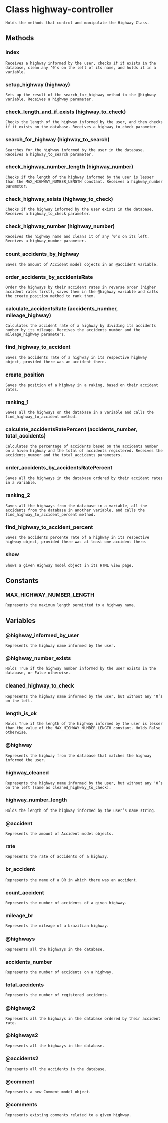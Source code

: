 # Class highway-controller
	Holds the methods that control and manipulate the Highway Class.

## Methods

### index
	Receives a highway informed by the user, checks if it exists in the database, clean any ‘0’s on the left of its name, and holds it in a variable.
### setup_highway (highway)
	Sets up the result of the search_for_highway method to the @highway variable. Receives a highway parameter.
### check_length_and_if_exists (highway_to_check)
	Checks the length of the highway informed by the user, and then checks if it exists on the database. Receives a highway_to_check parameter.
### search_for_highway (highway_to_search)
	Searches for the highway informed by the user in the database. Receives a highway_to_search parameter.
### check_highway_number_length (highway_number)
	Checks if the length of the highway informed by the user is lesser than the MAX_HIGHWAY_NUMBER_LENGTH constant. Receives a highway_number parameter.
### check_highway_exists (highway_to_check)
	Checks if the highway informed by the user exists in the database. Receives a highway_to_check parameter.
### check_highway_number (highway_number)
	Receives the highway name and cleans it of any ‘0’s on its left. Receives a highway_number parameter.
### count_accidents_by_highway
	Saves the amount of Accident model objects in an @accident variable.
### order_accidents_by_accidentsRate
	Order the highways by their accident rates in reverse order (higher accident rates first), saves them in the @highway variable and calls the create_position method to rank them.
### calculate_accidentsRate (accidents_number, mileage_highway)
	Calculates the accident rate of a highway by dividing its accidents number by its mileage. Receives the accidents_number and the mileage_highway parameters.
### find_highway_to_accident
	Saves the accidents rate of a highway in its respective highway object, provided there was an accident there.
### create_position
	Saves the position of a highway in a raking, based on their accident rates.
### ranking_1
	Saves all the highways on the database in a variable and calls the find_highway_to_accident method.
### calculate_accidentsRatePercent (accidents_number, total_accidents)
	Calculates the percentage of accidents based on the accidents number on a hiven highway and the total of accidents registered. Receives the accidents_number and the total_accidents parameters.
### order_accidents_by_accidentsRatePercent
	Saves all the highways in the database ordered by their accident rates in a variable.
### ranking_2
	Saves all the highways from the database in a variable, all the accidents from the database in another variable, and calls the find_highway_to_accident_percent method.
### find_highway_to_accident_percent
	Saves the accidents percente rate of a highway in its respective highway object, provided there was at least one accident there.
### show
	Shows a given Highway model object in its HTML view page.
	
## Constants

### MAX_HIGHWAY_NUMBER_LENGTH
	Represents the maximum length permitted to a highway name.

## Variables

### @highway_informed_by_user
	Represents the highway name informed by the user.
### @highway_number_exists
	Holds True if the highway number informed by the user exists in the database, or False otherwise.
### cleaned_highway_to_check
	Represents the highway name informed by the user, but without any ‘0’s on the left.
### length_is_ok
	Holds True if the length of the highway informed by the user is lesser than the value of the MAX_HIGHWAY_NUMBER_LENGTH constant. Holds False otherwise.
### @highway
	Represents the highway from the database that matches the highway informed the user.
### highway_cleaned
	Represents the highway name informed by the user, but without any ‘0’s on the left (same as cleaned_highway_to_check).
### highway_number_length
	Holds the length of the highway informed by the user’s name string.	
### @accident
	Represents the amount of Accident model objects.
### rate
	Represents the rate of accidents of a highway.
### br_accident
	Represents the name of a BR in which there was an accident.
### count_accident
	Represents the number of accidents of a given highway.
### mileage_br
	Represents the mileage of a brazilian highway.
### @highways
	Represents all the highways in the database.
### accidents_number
	Represents the number of accidents on a highway.
### total_accidents
	Represents the number of registered accidents.
### @highway2
	Represents all the highways in the database ordered by their accident rate.
### @highways2
	Represents all the highways in the database.
### @accidents2
	Represents all the accidents in the database.
### @comment
	Represents a new Comment model object.
### @comments
	Represents existing comments related to a given highway.
